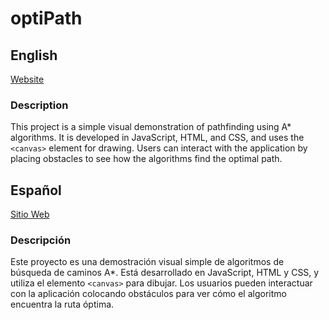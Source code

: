 # optiPath

## English

[Website](https://optipath.francosanchez.com.ar)

### Description

This project is a simple visual demonstration of pathfinding using A\* algorithms. It is developed in JavaScript, HTML, and CSS, and uses the `<canvas>` element for drawing. Users can interact with the application by placing obstacles to see how the algorithms find the optimal path.

## Español

[Sitio Web](https://optipath.francosanchez.com.ar)

### Descripción

Este proyecto es una demostración visual simple de algoritmos de búsqueda de caminos A\*. Está desarrollado en JavaScript, HTML y CSS, y utiliza el elemento `<canvas>` para dibujar. Los usuarios pueden interactuar con la aplicación colocando obstáculos para ver cómo el algoritmo encuentra la ruta óptima.
